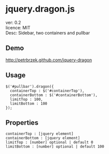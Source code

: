 jquery.dragon.js 
=============
ver: 0.2  
licence: MIT  
Desc: Sidebar, two containers and pullbar

## Demo

http://petrbrzek.github.com/jquery-dragon

## Usage
```
$('#pullbar').dragon({
  containerTop : $('#containerTop'), 
  containerBottom : $('#containerBottom'),
  limitTop : 100, 
  limitBottom : 100  
});  
```
 
 
## Properties
 `containerTop : [jquery element]`  
 `containerBottom : [jquery element]`  
 `limitTop : [number] optional | default 0 `  
 `limitBottom : [number] optional | default 100`
 
 

